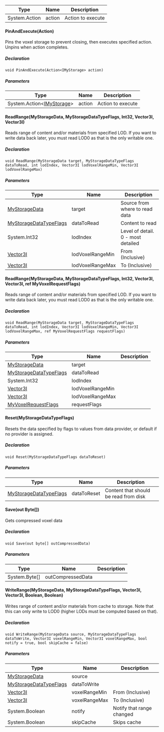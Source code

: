 | Type | Name | Description |
| --- | --- | --- |
| System.Action | action | Action to execute |

#### PinAndExecute(Action<IMyStorage>)

Pins the voxel storage to prevent closing, then executes specified action. Unpins when action completes.

##### Declaration

```
void PinAndExecute(Action<IMyStorage> action)
```

##### Parameters

| Type | Name | Description |
| --- | --- | --- |
| System.Action<[IMyStorage](https://keensoftwarehouse.github.io/SpaceEngineersModAPI/api/VRage.ModAPI.IMyStorage.html)\> | action | Action to execute |

#### ReadRange(MyStorageData, MyStorageDataTypeFlags, Int32, Vector3I, Vector3I)

Reads range of content and/or materials from specified LOD. If you want to write data back later, you must read LOD0 as that is the only writable one.

##### Declaration

```
void ReadRange(MyStorageData target, MyStorageDataTypeFlags dataToRead, int lodIndex, Vector3I lodVoxelRangeMin, Vector3I lodVoxelRangeMax)
```

##### Parameters

| Type | Name | Description |
| --- | --- | --- |
| [MyStorageData](https://keensoftwarehouse.github.io/SpaceEngineersModAPI/api/VRage.Voxels.MyStorageData.html) | target | Source from where to read data |
| [MyStorageDataTypeFlags](https://keensoftwarehouse.github.io/SpaceEngineersModAPI/api/VRage.Voxels.MyStorageDataTypeFlags.html) | dataToRead | Content to read |
| System.Int32 | lodIndex | Level of detail. 0 - most detailed |
| [Vector3I](https://keensoftwarehouse.github.io/SpaceEngineersModAPI/api/VRageMath.Vector3I.html) | lodVoxelRangeMin | From (Inclusive) |
| [Vector3I](https://keensoftwarehouse.github.io/SpaceEngineersModAPI/api/VRageMath.Vector3I.html) | lodVoxelRangeMax | To (Inclusive) |

#### ReadRange(MyStorageData, MyStorageDataTypeFlags, Int32, Vector3I, Vector3I, ref MyVoxelRequestFlags)

Reads range of content and/or materials from specified LOD. If you want to write data back later, you must read LOD0 as that is the only writable one.

##### Declaration

```
void ReadRange(MyStorageData target, MyStorageDataTypeFlags dataToRead, int lodIndex, Vector3I lodVoxelRangeMin, Vector3I lodVoxelRangeMax, ref MyVoxelRequestFlags requestFlags)
```

##### Parameters

| Type | Name | Description |
| --- | --- | --- |
| [MyStorageData](https://keensoftwarehouse.github.io/SpaceEngineersModAPI/api/VRage.Voxels.MyStorageData.html) | target |     |
| [MyStorageDataTypeFlags](https://keensoftwarehouse.github.io/SpaceEngineersModAPI/api/VRage.Voxels.MyStorageDataTypeFlags.html) | dataToRead |     |
| System.Int32 | lodIndex |     |
| [Vector3I](https://keensoftwarehouse.github.io/SpaceEngineersModAPI/api/VRageMath.Vector3I.html) | lodVoxelRangeMin |     |
| [Vector3I](https://keensoftwarehouse.github.io/SpaceEngineersModAPI/api/VRageMath.Vector3I.html) | lodVoxelRangeMax |     |
| [MyVoxelRequestFlags](https://keensoftwarehouse.github.io/SpaceEngineersModAPI/api/VRage.Voxels.MyVoxelRequestFlags.html) | requestFlags |     |

#### Reset(MyStorageDataTypeFlags)

Resets the data specified by flags to values from data provider, or default if no provider is assigned.

##### Declaration

```
void Reset(MyStorageDataTypeFlags dataToReset)
```

##### Parameters

| Type | Name | Description |
| --- | --- | --- |
| [MyStorageDataTypeFlags](https://keensoftwarehouse.github.io/SpaceEngineersModAPI/api/VRage.Voxels.MyStorageDataTypeFlags.html) | dataToReset | Content that should be read from disk |

#### Save(out Byte\[\])

Gets compressed voxel data

##### Declaration

```
void Save(out byte[] outCompressedData)
```

##### Parameters

| Type | Name | Description |
| --- | --- | --- |
| System.Byte\[\] | outCompressedData |     |

#### WriteRange(MyStorageData, MyStorageDataTypeFlags, Vector3I, Vector3I, Boolean, Boolean)

Writes range of content and/or materials from cache to storage. Note that this can only write to LOD0 (higher LODs must be computed based on that).

##### Declaration

```
void WriteRange(MyStorageData source, MyStorageDataTypeFlags dataToWrite, Vector3I voxelRangeMin, Vector3I voxelRangeMax, bool notify = true, bool skipCache = false)
```

##### Parameters

| Type | Name | Description |
| --- | --- | --- |
| [MyStorageData](https://keensoftwarehouse.github.io/SpaceEngineersModAPI/api/VRage.Voxels.MyStorageData.html) | source |     |
| [MyStorageDataTypeFlags](https://keensoftwarehouse.github.io/SpaceEngineersModAPI/api/VRage.Voxels.MyStorageDataTypeFlags.html) | dataToWrite |     |
| [Vector3I](https://keensoftwarehouse.github.io/SpaceEngineersModAPI/api/VRageMath.Vector3I.html) | voxelRangeMin | From (Inclusive) |
| [Vector3I](https://keensoftwarehouse.github.io/SpaceEngineersModAPI/api/VRageMath.Vector3I.html) | voxelRangeMax | To (Inclusive) |
| System.Boolean | notify | Notify that range changed |
| System.Boolean | skipCache | Skips cache |